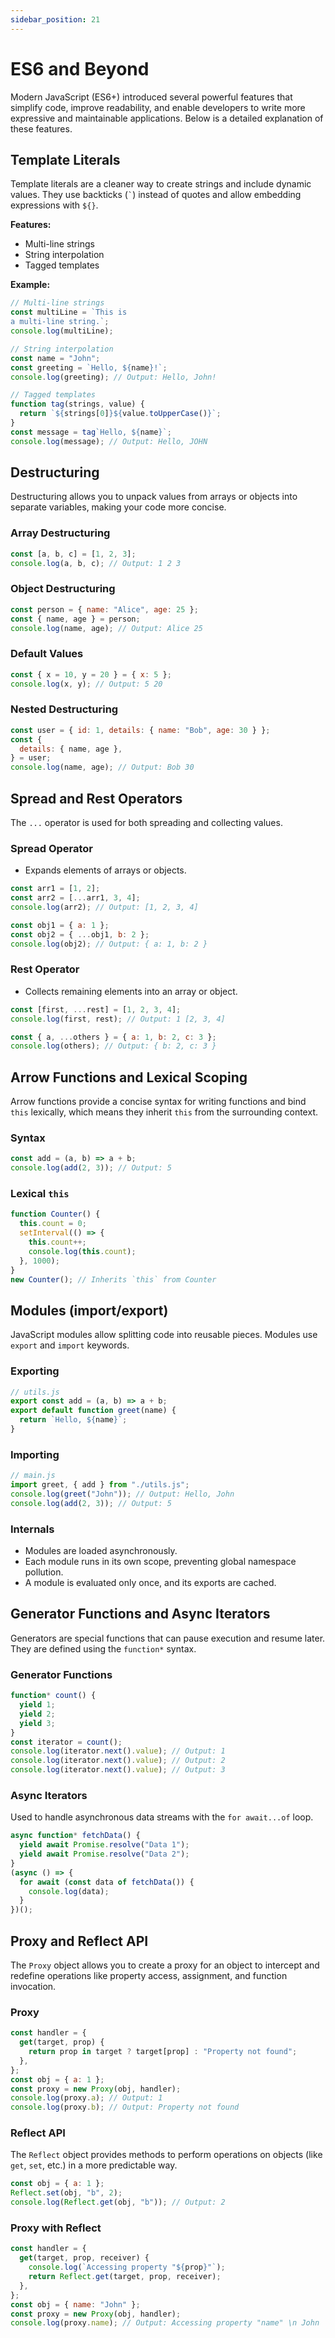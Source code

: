 ```yaml
---
sidebar_position: 21
---
```


# ES6 and Beyond

Modern JavaScript (ES6+) introduced several powerful features that simplify code, improve readability, and enable developers to write more expressive and maintainable applications. Below is a detailed explanation of these features.

## Template Literals

Template literals are a cleaner way to create strings and include dynamic values. They use backticks (`` ` ``) instead of quotes and allow embedding expressions with `${}`.

**Features:**

- Multi-line strings
- String interpolation
- Tagged templates

**Example:**

```javascript
// Multi-line strings
const multiLine = `This is
a multi-line string.`;
console.log(multiLine);

// String interpolation
const name = "John";
const greeting = `Hello, ${name}!`;
console.log(greeting); // Output: Hello, John!

// Tagged templates
function tag(strings, value) {
  return `${strings[0]}${value.toUpperCase()}`;
}
const message = tag`Hello, ${name}`;
console.log(message); // Output: Hello, JOHN
```

## Destructuring

Destructuring allows you to unpack values from arrays or objects into separate variables, making your code more concise.

### Array Destructuring

```javascript
const [a, b, c] = [1, 2, 3];
console.log(a, b, c); // Output: 1 2 3
```

### Object Destructuring

```javascript
const person = { name: "Alice", age: 25 };
const { name, age } = person;
console.log(name, age); // Output: Alice 25
```

### Default Values

```javascript
const { x = 10, y = 20 } = { x: 5 };
console.log(x, y); // Output: 5 20
```

### Nested Destructuring

```javascript
const user = { id: 1, details: { name: "Bob", age: 30 } };
const {
  details: { name, age },
} = user;
console.log(name, age); // Output: Bob 30
```

## Spread and Rest Operators

The `...` operator is used for both spreading and collecting values.

### Spread Operator

- Expands elements of arrays or objects.

```javascript
const arr1 = [1, 2];
const arr2 = [...arr1, 3, 4];
console.log(arr2); // Output: [1, 2, 3, 4]

const obj1 = { a: 1 };
const obj2 = { ...obj1, b: 2 };
console.log(obj2); // Output: { a: 1, b: 2 }
```

### Rest Operator

- Collects remaining elements into an array or object.

```javascript
const [first, ...rest] = [1, 2, 3, 4];
console.log(first, rest); // Output: 1 [2, 3, 4]

const { a, ...others } = { a: 1, b: 2, c: 3 };
console.log(others); // Output: { b: 2, c: 3 }
```

## Arrow Functions and Lexical Scoping

Arrow functions provide a concise syntax for writing functions and bind `this` lexically, which means they inherit `this` from the surrounding context.

### Syntax

```javascript
const add = (a, b) => a + b;
console.log(add(2, 3)); // Output: 5
```

### Lexical `this`

```javascript
function Counter() {
  this.count = 0;
  setInterval(() => {
    this.count++;
    console.log(this.count);
  }, 1000);
}
new Counter(); // Inherits `this` from Counter
```

## Modules (import/export)

JavaScript modules allow splitting code into reusable pieces. Modules use `export` and `import` keywords.

### Exporting

```javascript
// utils.js
export const add = (a, b) => a + b;
export default function greet(name) {
  return `Hello, ${name}`;
}
```

### Importing

```javascript
// main.js
import greet, { add } from "./utils.js";
console.log(greet("John")); // Output: Hello, John
console.log(add(2, 3)); // Output: 5
```

### Internals

- Modules are loaded asynchronously.
- Each module runs in its own scope, preventing global namespace pollution.
- A module is evaluated only once, and its exports are cached.

## Generator Functions and Async Iterators

Generators are special functions that can pause execution and resume later. They are defined using the `function*` syntax.

### Generator Functions

```javascript
function* count() {
  yield 1;
  yield 2;
  yield 3;
}
const iterator = count();
console.log(iterator.next().value); // Output: 1
console.log(iterator.next().value); // Output: 2
console.log(iterator.next().value); // Output: 3
```

### Async Iterators

Used to handle asynchronous data streams with the `for await...of` loop.

```javascript
async function* fetchData() {
  yield await Promise.resolve("Data 1");
  yield await Promise.resolve("Data 2");
}
(async () => {
  for await (const data of fetchData()) {
    console.log(data);
  }
})();
```

## Proxy and Reflect API

The `Proxy` object allows you to create a proxy for an object to intercept and redefine operations like property access, assignment, and function invocation.

### Proxy

```javascript
const handler = {
  get(target, prop) {
    return prop in target ? target[prop] : "Property not found";
  },
};
const obj = { a: 1 };
const proxy = new Proxy(obj, handler);
console.log(proxy.a); // Output: 1
console.log(proxy.b); // Output: Property not found
```

### Reflect API

The `Reflect` object provides methods to perform operations on objects (like `get`, `set`, etc.) in a more predictable way.

```javascript
const obj = { a: 1 };
Reflect.set(obj, "b", 2);
console.log(Reflect.get(obj, "b")); // Output: 2
```

### Proxy with Reflect

```javascript
const handler = {
  get(target, prop, receiver) {
    console.log(`Accessing property "${prop}"`);
    return Reflect.get(target, prop, receiver);
  },
};
const obj = { name: "John" };
const proxy = new Proxy(obj, handler);
console.log(proxy.name); // Output: Accessing property "name" \n John
```
